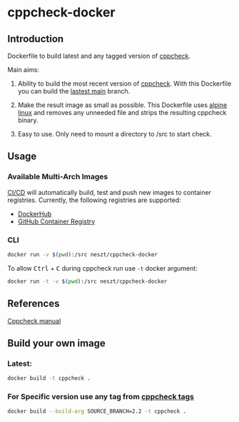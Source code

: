 # cppcheck-docker

## Introduction

Dockerfile to build latest and any tagged version of [cppcheck](https://github.com/danmar/cppcheck).

Main aims:

1. Ability to build the most recent version of [cppcheck](https://github.com/danmar/cppcheck). With this Dockerfile you can build the [lastest main](https://github.com/danmar/cppcheck/commits/main) branch.

2. Make the result image as small as possible. This Dockerfile uses [alpine linux](https://alpinelinux.org) and removes any unneeded file and strips the resulting cppcheck binary.

3. Easy to use. Only need to mount a directory to /src to start check.

## Usage

### Available Multi-Arch Images

[CI/CD](https://github.com/neszt/cppcheck-docker/actions) will automatically build, test and push new images to container registries. Currently, the following registries are supported:

- [DockerHub](https://hub.docker.com/r/neszt/cppcheck-docker)
- [GitHub Container Registry](https://github.com/users/neszt/packages/container/package/cppcheck-docker)

### CLI

```bash
docker run -v $(pwd):/src neszt/cppcheck-docker
```

To allow <kbd>Ctrl</kbd> + <kbd>C</kbd> during cppcheck run use `-t` docker argument:

```bash
docker run -t -v $(pwd):/src neszt/cppcheck-docker
```

## References

[Cppcheck manual](http://cppcheck.sourceforge.net/manual.html)

## Build your own image

### Latest:
```bash
docker build -t cppcheck .
```

### For Specific version use any tag from [cppcheck tags](https://github.com/danmar/cppcheck/tags)
```bash
docker build --build-arg SOURCE_BRANCH=2.2 -t cppcheck .
```
